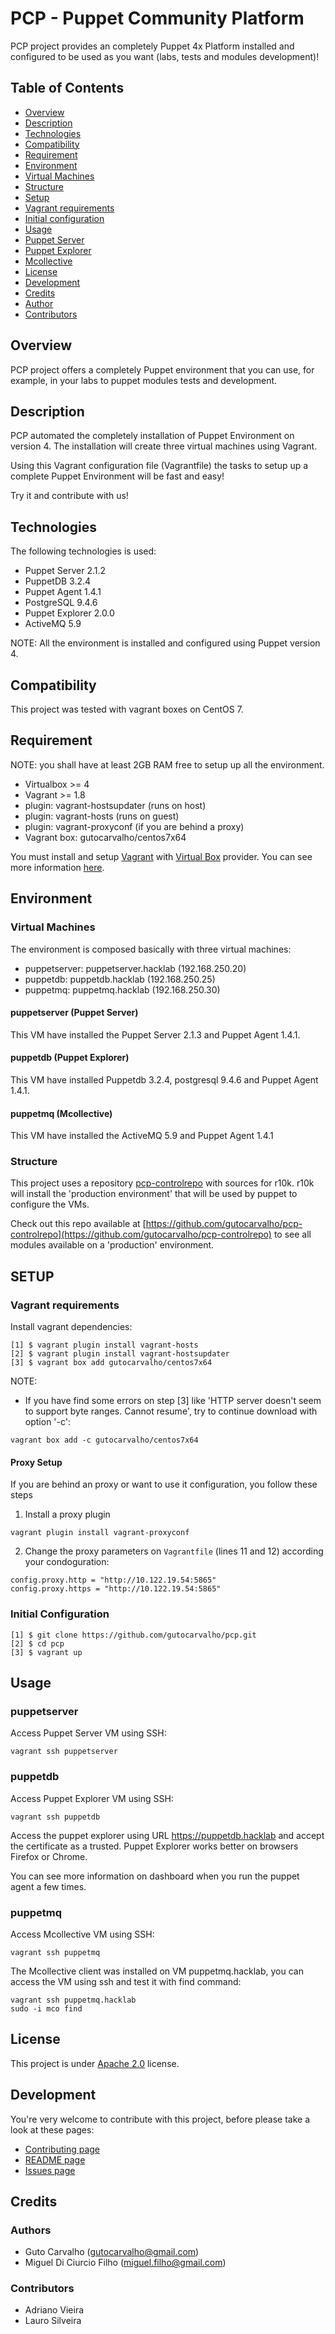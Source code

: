 # PCP - Puppet Community Platform

PCP project provides an completely Puppet 4x Platform installed and configured to be used as you want (labs, tests and modules development)!

## Table of Contents
* [Overview](#overview)
* [Description](#description)
* [Technologies](#technologies)
* [Compatibility](#compatibility)
* [Requirement](#requirement)
* [Environment](#environment)
 * [Virtual Machines](#virtual-machines)
 * [Structure](#structure)
* [Setup](#setup)
 * [Vagrant requirements](#vagrant-requirements)
 * [Initial configuration](#initial-configuration)
* [Usage](#usage)
 * [Puppet Server](#puppetserver)
 * [Puppet Explorer](#puppetdb)
 * [Mcollective](#puppetmq)
* [License](#license)
* [Development](#development)
* [Credits](#credits)
 * [Author](#authors)
 * [Contributors](#contributors)

## Overview

PCP project offers a completely Puppet environment that you can use, for example, in your labs to puppet modules tests and development.

## Description

PCP automated the completely installation of Puppet Environment on version 4. The installation will create three virtual machines using Vagrant.

Using this Vagrant configuration file (Vagrantfile) the tasks to setup up a complete  Puppet Environment will be fast and easy!

Try it and contribute with us!

## Technologies

The following technologies is used:
* Puppet Server 2.1.2
* PuppetDB 3.2.4
* Puppet Agent 1.4.1
* PostgreSQL 9.4.6
* Puppet Explorer 2.0.0
* ActiveMQ 5.9

NOTE: All the environment is installed and configured using Puppet version 4.

## Compatibility

This project was tested with vagrant boxes on CentOS 7.

## Requirement

NOTE: you shall have at least 2GB RAM free to setup up all the environment.

* Virtualbox >= 4
* Vagrant >= 1.8
* plugin: vagrant-hostsupdater (runs on host)
* plugin: vagrant-hosts (runs on guest)
* plugin: vagrant-proxyconf (if you are behind a proxy)
* Vagrant box: gutocarvalho/centos7x64

You must install and setup [Vagrant](https://www.vagrantup.com/docs/installation/) with [Virtual Box](https://www.virtualbox.org/wiki/Downloads) provider. You can see more information [here](https://www.vagrantup.com/docs/virtualbox/).

## Environment

### Virtual Machines

The environment is composed basically with three virtual machines:

* puppetserver: puppetserver.hacklab (192.168.250.20)
* puppetdb: puppetdb.hacklab (192.168.250.25)
* puppetmq: puppetmq.hacklab (192.168.250.30)

#### puppetserver (Puppet Server)

This VM have installed the Puppet Server 2.1.3 and Puppet Agent 1.4.1.

#### puppetdb (Puppet Explorer)

This VM have installed Puppetdb 3.2.4, postgresql 9.4.6 and Puppet Agent 1.4.1.

#### puppetmq (Mcollective)

This VM have installed the ActiveMQ 5.9 and Puppet Agent 1.4.1

### Structure

This project uses a repository [pcp-controlrepo](https://github.com/gutocarvalho/pcp-controlrepo) with sources for r10k. r10k will install the 'production environment' that will be used by puppet to configure the VMs.

Check out this repo available at [https://github.com/gutocarvalho/pcp-controlrepo](https://github.com/gutocarvalho/pcp-controlrepo) to see all modules available on a 'production' environment.

## SETUP

### Vagrant requirements

Install vagrant dependencies:
```
[1] $ vagrant plugin install vagrant-hosts
[2] $ vagrant plugin install vagrant-hostsupdater
[3] $ vagrant box add gutocarvalho/centos7x64
```
NOTE:
* If you have find some errors on step [3] like 'HTTP server doesn't seem to support byte ranges. Cannot resume', try to continue download with option '-c':

```shell
vagrant box add -c gutocarvalho/centos7x64
```

#### Proxy Setup

If you are behind an proxy or want to use it configuration, you follow these steps

1. Install a proxy plugin

```shell
vagrant plugin install vagrant-proxyconf
```

2. Change the proxy parameters on ```Vagrantfile``` (lines 11 and 12) according your  condoguration:

```shell
config.proxy.http = "http://10.122.19.54:5865"
config.proxy.https = "http://10.122.19.54:5865"
```

### Initial Configuration

```shell
[1] $ git clone https://github.com/gutocarvalho/pcp.git
[2] $ cd pcp
[3] $ vagrant up
```

## Usage

### puppetserver

Access Puppet Server VM using SSH:
```shell
vagrant ssh puppetserver
```

### puppetdb

Access Puppet Explorer VM using SSH:
```shell
vagrant ssh puppetdb
```

Access the puppet explorer using URL https://puppetdb.hacklab and accept the certificate as a trusted. Puppet Explorer works better on browsers Firefox or Chrome.

You can see more information on dashboard when you run the puppet agent a few times.


### puppetmq

Access Mcollective VM using SSH:
```shell
vagrant ssh puppetmq
```

The Mcollective client was installed on VM puppetmq.hacklab, you can access the VM using ssh and test it with find command:

```shell
vagrant ssh puppetmq.hacklab
sudo -i mco find
```

## License

This project is under [Apache 2.0](./blob/master/LICENSE) license.

## Development

You're very welcome to contribute with this project, before please take a look at these pages:
* [Contributing page](./blob/master/CONTRIBUTING.md)
* [README page](./blob/master/README)
* [Issues page](./issues)

## Credits
### Authors
* Guto Carvalho (gutocarvalho@gmail.com)
* Miguel Di Ciurcio Filho (miguel.filho@gmail.com)

### Contributors
* Adriano Vieira
* Lauro Silveira

